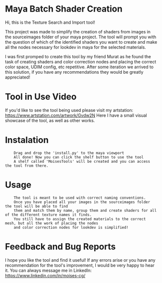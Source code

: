# Maya Batch Shader Creation

Hi, this is the Texture Search and Import tool!

This project was made to simplify the creation of shaders from images in the sourceimages folder of your maya project. The tool will prompt you with the question of which of the identified shaders you want to create and make all the nodes necessary for lookdev in maya for the selected materials.

I was first promped to create this tool by my friend Murat as he found the task of creating shaders and color correction nodes and placing the correct color space, UDIM config, etc repetitive. After some iteration we arrived to this solution, if you have any recommendations they would be greatly appreciated!

# Tool in Use Video
If you'd like to see the tool being used please visit my artstation: https://www.artstation.com/artwork/Gvdw2N
Here I have a small visual showcase of the tool, as well as other works.

# Instalation
        Drag and drop the 'install.py' to the maya viewport
        All done! Now you can click the shelf button to use the tool
        A shelf called 'MoisesTools' will be created and you can access the tool from there.

# Usage
        The tool is meant to be used with correct naming conventions. 
        Once you have placed all your images in the sourceimages folder the tool will be able to find 
        them and match them by name, group them and create shaders for all of the different texture names it finds.
        You still have to assign the created materials to the correct mesh, but all the work of placing the nodes 
        and color correction nodes for lookdev is simplified!

# Feedback and Bug Reports

I hope you like the tool and find it useful! If any errors arise or you have any recommendation for the tool's improvement, I would be very happy to hear it. You can always message me in LinkedIn: https://www.linkedin.com/in/moises-cg/



